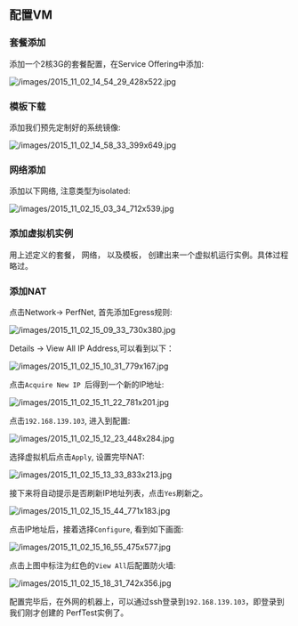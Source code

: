## 配置VM

### 套餐添加
添加一个2核3G的套餐配置，在Service Offering中添加:   

![/images/2015_11_02_14_54_29_428x522.jpg](/images/2015_11_02_14_54_29_428x522.jpg)   

### 模板下载
添加我们预先定制好的系统镜像:    

![/images/2015_11_02_14_58_33_399x649.jpg](/images/2015_11_02_14_58_33_399x649.jpg)    

### 网络添加
添加以下网络, 注意类型为isolated:   

![/images/2015_11_02_15_03_34_712x539.jpg](/images/2015_11_02_15_03_34_712x539.jpg)    

### 添加虚拟机实例
用上述定义的套餐， 网络， 以及模板， 创建出来一个虚拟机运行实例。具体过程略过。  

### 添加NAT
点击Network-> PerfNet, 首先添加Egress规则:   

![/images/2015_11_02_15_09_33_730x380.jpg](/images/2015_11_02_15_09_33_730x380.jpg)   

Details -> View All IP Address,可以看到以下：   

![/images/2015_11_02_15_10_31_779x167.jpg](/images/2015_11_02_15_10_31_779x167.jpg)   

点击`Acquire New IP `后得到一个新的IP地址:    

![/images/2015_11_02_15_11_22_781x201.jpg](/images/2015_11_02_15_11_22_781x201.jpg)    

点击`192.168.139.103`, 进入到配置:   

![/images/2015_11_02_15_12_23_448x284.jpg](/images/2015_11_02_15_12_23_448x284.jpg)  

选择虚拟机后点击`Apply`, 设置完毕NAT:   

![/images/2015_11_02_15_13_33_833x213.jpg](/images/2015_11_02_15_13_33_833x213.jpg)  

接下来将自动提示是否刷新IP地址列表，点击`Yes`刷新之。   

![/images/2015_11_02_15_15_44_771x183.jpg](/images/2015_11_02_15_15_44_771x183.jpg)  

点击IP地址后，接着选择`Configure`, 看到如下画面:   

![/images/2015_11_02_15_16_55_475x577.jpg](/images/2015_11_02_15_16_55_475x577.jpg)   

点击上图中标注为红色的`View All`后配置防火墙:    

![/images/2015_11_02_15_18_31_742x356.jpg](/images/2015_11_02_15_18_31_742x356.jpg)    


配置完毕后，在外网的机器上，可以通过ssh登录到`192.168.139.103`，即登录到我们刚才创建的
PerfTest实例了。   
